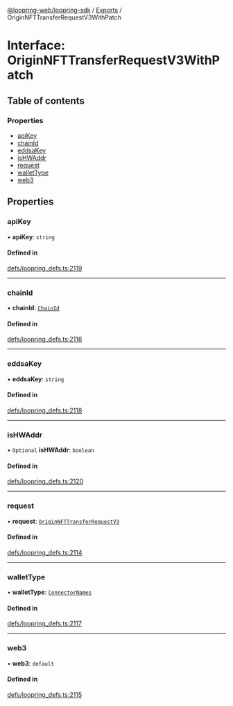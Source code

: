 [@loopring-web/loopring-sdk](../README.md) / [Exports](../modules.md) / OriginNFTTransferRequestV3WithPatch

# Interface: OriginNFTTransferRequestV3WithPatch

## Table of contents

### Properties

- [apiKey](OriginNFTTransferRequestV3WithPatch.md#apikey)
- [chainId](OriginNFTTransferRequestV3WithPatch.md#chainid)
- [eddsaKey](OriginNFTTransferRequestV3WithPatch.md#eddsakey)
- [isHWAddr](OriginNFTTransferRequestV3WithPatch.md#ishwaddr)
- [request](OriginNFTTransferRequestV3WithPatch.md#request)
- [walletType](OriginNFTTransferRequestV3WithPatch.md#wallettype)
- [web3](OriginNFTTransferRequestV3WithPatch.md#web3)

## Properties

### apiKey

• **apiKey**: `string`

#### Defined in

[defs/loopring_defs.ts:2119](https://github.com/Loopring/loopring_sdk/blob/fd60be9/src/defs/loopring_defs.ts#L2119)

___

### chainId

• **chainId**: [`ChainId`](../enums/ChainId.md)

#### Defined in

[defs/loopring_defs.ts:2116](https://github.com/Loopring/loopring_sdk/blob/fd60be9/src/defs/loopring_defs.ts#L2116)

___

### eddsaKey

• **eddsaKey**: `string`

#### Defined in

[defs/loopring_defs.ts:2118](https://github.com/Loopring/loopring_sdk/blob/fd60be9/src/defs/loopring_defs.ts#L2118)

___

### isHWAddr

• `Optional` **isHWAddr**: `boolean`

#### Defined in

[defs/loopring_defs.ts:2120](https://github.com/Loopring/loopring_sdk/blob/fd60be9/src/defs/loopring_defs.ts#L2120)

___

### request

• **request**: [`OriginNFTTransferRequestV3`](OriginNFTTransferRequestV3.md)

#### Defined in

[defs/loopring_defs.ts:2114](https://github.com/Loopring/loopring_sdk/blob/fd60be9/src/defs/loopring_defs.ts#L2114)

___

### walletType

• **walletType**: [`ConnectorNames`](../enums/ConnectorNames.md)

#### Defined in

[defs/loopring_defs.ts:2117](https://github.com/Loopring/loopring_sdk/blob/fd60be9/src/defs/loopring_defs.ts#L2117)

___

### web3

• **web3**: `default`

#### Defined in

[defs/loopring_defs.ts:2115](https://github.com/Loopring/loopring_sdk/blob/fd60be9/src/defs/loopring_defs.ts#L2115)
